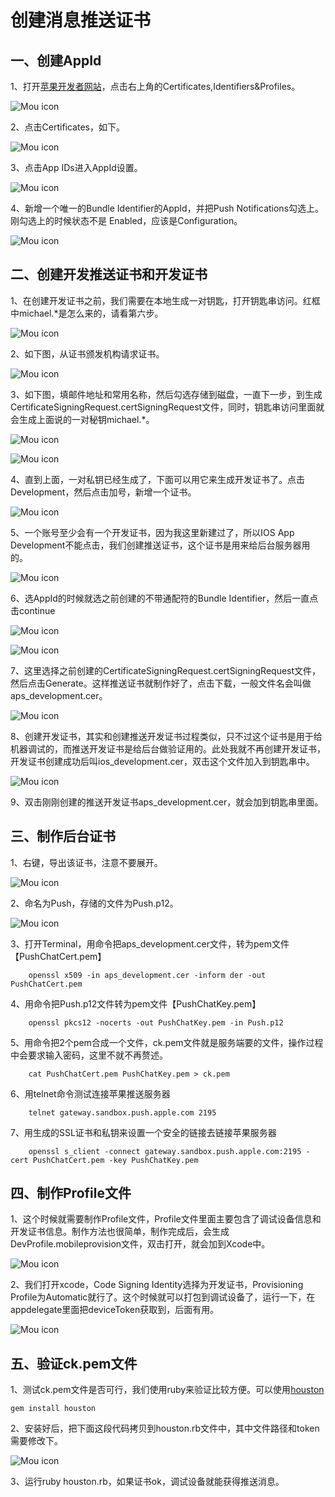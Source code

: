 # 创建消息推送证书


## 一、创建AppId


1、打开[苹果开发者网站](https://developer.apple.com/devcenter/ios/index.action)，点击右上角的Certificates,Identifiers&Profiles。

![Mou icon](../Images/1.png)

2、点击Certificates，如下。

![Mou icon](../Images/2.png)

3、点击App IDs进入AppId设置。

![Mou icon](../Images/3.png)

4、新增一个唯一的Bundle Identifier的AppId，并把Push Notifications勾选上。刚勾选上的时候状态不是 Enabled，应该是Configuration。

![Mou icon](../Images/4.png)


## 二、创建开发推送证书和开发证书


1、在创建开发证书之前，我们需要在本地生成一对钥匙，打开钥匙串访问。红框中michael.*是怎么来的，请看第六步。

![Mou icon](../Images/5.png)

2、如下图，从证书颁发机构请求证书。

![Mou icon](../Images/6.png)

3、如下图，填邮件地址和常用名称，然后勾选存储到磁盘，一直下一步，到生成CertificateSigningRequest.certSigningRequest文件，同时，钥匙串访问里面就会生成上面说的一对秘钥michael.*。

![Mou icon](../Images/7.png)

![Mou icon](../Images/8.png)

4、直到上面，一对私钥已经生成了，下面可以用它来生成开发证书了。点击Development，然后点击加号，新增一个证书。

![Mou icon](../Images/9.png)

5、一个账号至少会有一个开发证书，因为我这里新建过了，所以IOS App Development不能点击，我们创建推送证书，这个证书是用来给后台服务器用的。

![Mou icon](../Images/10.png)

6、选AppId的时候就选之前创建的不带通配符的Bundle Identifier，然后一直点击continue

![Mou icon](../Images/11.png)

![Mou icon](../Images/12.png)

7、这里选择之前创建的CertificateSigningRequest.certSigningRequest文件，然后点击Generate。这样推送证书就制作好了，点击下载，一般文件名会叫做aps_development.cer。

![Mou icon](../Images/13.png)

8、创建开发证书，其实和创建推送开发证书过程类似，只不过这个证书是用于给机器调试的，而推送开发证书是给后台做验证用的。此处我就不再创建开发证书，开发证书创建成功后叫ios_development.cer，双击这个文件加入到钥匙串中。

![Mou icon](../Images/14.png)

9、双击刚刚创建的推送开发证书aps_development.cer，就会加到钥匙串里面。


## 三、制作后台证书


1、右键，导出该证书，注意不要展开。

![Mou icon](../Images/15.png)

2、命名为Push，存储的文件为Push.p12。

![Mou icon](../Images/16.png)

3、打开Terminal，用命令把aps_development.cer文件，转为pem文件【PushChatCert.pem】

	    openssl x509 -in aps_development.cer -inform der -out PushChatCert.pem    

4、用命令把Push.p12文件转为pem文件【PushChatKey.pem】

	    openssl pkcs12 -nocerts -out PushChatKey.pem -in Push.p12

5、用命令把2个pem合成一个文件，ck.pem文件就是服务端要的文件，操作过程中会要求输入密码，这里不就不再赘述。

	    cat PushChatCert.pem PushChatKey.pem > ck.pem

6、用telnet命令测试连接苹果推送服务器

		telnet gateway.sandbox.push.apple.com 2195

7、用生成的SSL证书和私钥来设置一个安全的链接去链接苹果服务器

	    openssl s_client -connect gateway.sandbox.push.apple.com:2195 -cert PushChatCert.pem -key PushChatKey.pem


## 四、制作Profile文件


1、这个时候就需要制作Profile文件，Profile文件里面主要包含了调试设备信息和开发证书信息。制作方法也很简单，制作完成后，会生成DevProfile.mobileprovision文件，双击打开，就会加到Xcode中。

![Mou icon](../Images/17.png)


2、我们打开xcode，Code Signing Identity选择为开发证书，Provisioning Profile为Automatic就行了。这个时候就可以打包到调试设备了，运行一下，在appdelegate里面把deviceToken获取到，后面有用。

![Mou icon](../Images/18.png)


## 五、验证ck.pem文件


1、测试ck.pem文件是否可行，我们使用ruby来验证比较方便。可以使用[houston](https://github.com/nomad/houston)

	gem install houston
	
2、安装好后，把下面这段代码拷贝到houston.rb文件中，其中文件路径和token需要修改下。

![Mou icon](../Images/19.png)


3、运行ruby houston.rb，如果证书ok，调试设备就能获得推送消息。
